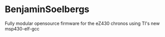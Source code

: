 # BenjaminSoelbergs
Fully modular opensource firmware for the eZ430 chronos using TI's new msp430-elf-gcc
